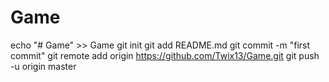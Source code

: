 # Game
echo "# Game" >> Game
git init 
git add README.md
git commit -m "first commit"
git remote add origin https://github.com/Twix13/Game.git
git push -u origin master
